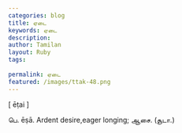 ```yaml
---
categories: blog
title: ஏடை
keywords: ஏடை
description: 
author: Tamilan
layout: Ruby
tags: 
 
permalink: ஏடை
featured: /images/ttak-48.png
---
```

  
[ ēṭai ]  
  
பெ. ēṣā. Ardent desire,eager longing; ஆசை. (சூடா.)
